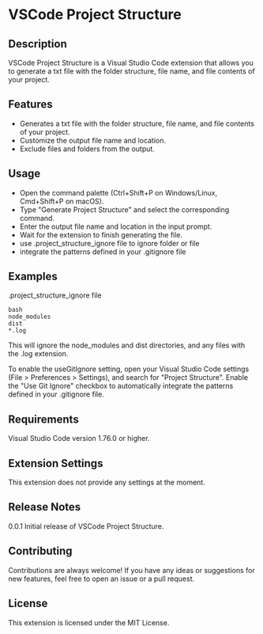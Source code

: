 # VSCode Project Structure

## Description
VSCode Project Structure is a Visual Studio Code extension that allows you to generate a txt file with the folder structure, file name, and file contents of your project.

## Features
- Generates a txt file with the folder structure, file name, and file contents of your project.
- Customize the output file name and location.
- Exclude files and folders from the output.

## Usage
- Open the command palette (Ctrl+Shift+P on Windows/Linux, Cmd+Shift+P on macOS).
- Type "Generate Project Structure" and select the corresponding command.
- Enter the output file name and location in the input prompt.
- Wait for the extension to finish generating the file.
- use .project_structure_ignore file to ignore folder or file
- integrate the patterns defined in your .gitignore file

## Examples

.project_structure_ignore file

```
bash
node_modules
dist
*.log
```
This will ignore the node_modules and dist directories, and any files with the .log extension.

To enable the useGitIgnore setting, open your Visual Studio Code settings (File > Preferences > Settings), and search for "Project Structure". Enable the "Use Git Ignore" checkbox to automatically integrate the patterns defined in your .gitignore file.

## Requirements
Visual Studio Code version 1.76.0 or higher.

## Extension Settings
This extension does not provide any settings at the moment.

## Release Notes
0.0.1
Initial release of VSCode Project Structure.

## Contributing
Contributions are always welcome! If you have any ideas or suggestions for new features, feel free to open an issue or a pull request.

## License
This extension is licensed under the MIT License.

